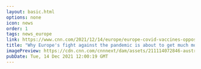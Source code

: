 ```yaml
---
layout: basic.html
options: none
icon: news
order: 1
tags: news_europe
link: https://www.cnn.com/2021/12/14/europe/europe-covid-vaccines-opposition-populism-intl/index.html
title: "Why Europe's fight against the pandemic is about to get much more dangerous "
imagePreview: https://cdn.cnn.com/cnnnext/dam/assets/211114072846-austria-lockdown-unvaccinated-intl-video-synd-2.jpg
pubDate: Tue, 14 Dec 2021 12:00:19 GMT
---
```

